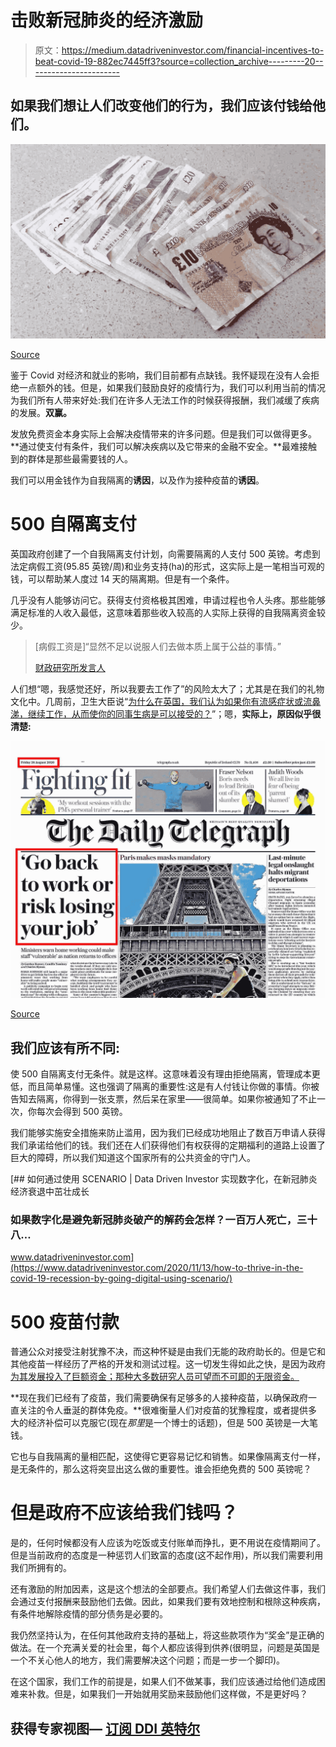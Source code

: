 # 击败新冠肺炎的经济激励

> 原文：<https://medium.datadriveninvestor.com/financial-incentives-to-beat-covid-19-882ec7445ff3?source=collection_archive---------20----------------------->

## 如果我们想让人们改变他们的行为，我们应该付钱给他们。

![](img/573c674843da9772fb937cdef29702a5.png)

[Source](https://www.freeimg.net/photo/738398/pounds-sterling-notes-cash)

鉴于 Covid 对经济和就业的影响，我们目前都有点缺钱。我怀疑现在没有人会拒绝一点额外的钱。但是，如果我们鼓励良好的疫情行为，我们可以利用当前的情况为我们所有人带来好处:我们在许多人无法工作的时候获得报酬，我们减缓了疾病的发展。**双赢。**

发放免费资金本身实际上会解决疫情带来的许多问题。但是我们可以做得更多。**通过使支付有条件，我们可以解决疾病以及它带来的金融不安全。**最难接触到的群体是那些最需要钱的人。

我们可以用金钱作为自我隔离的**诱因**，以及作为接种疫苗的**诱因**。

# 500 自隔离支付

英国政府创建了一个自我隔离支付计划，向需要隔离的人支付 500 英镑。考虑到法定病假工资(95.85 英镑/周)和业务支持(ha)的形式，这实际上是一笔相当可观的钱，可以帮助某人度过 14 天的隔离期。但是有一个条件。

几乎没有人能够访问它。获得支付资格极其困难，申请过程也令人头疼。那些能够满足标准的人收入最低，这意味着那些收入较高的人实际上获得的自我隔离资金较少。

> [病假工资是]“显然不足以说服人们去做本质上属于公益的事情。”
> 
> [财政研究所发言人](https://www.mirror.co.uk/news/politics/coronavirus-almost-no-one-getting-23029153)

人们想“嗯，我感觉还好，所以我要去工作了”的风险太大了；尤其是在我们的礼物文化中。几周前，卫生大臣说“[为什么在英国，我们认为如果你有流感症状或流鼻涕，继续工作，从而使你的同事生病是可以接受的？](https://www.manchestereveningnews.co.uk/news/greater-manchester-news/health-secretary-says-peculiar-brits-19340911)”；嗯，**实际上，原因似乎很清楚:**

![](img/62b5901e5ce99c3ec10fc12d451001fd.png)

[Source](https://twitter.com/KatyPreen/status/1331238103567241224)

## **我们应该有所不同:**

使 500 自隔离支付无条件。就是这样。这意味着没有理由拒绝隔离，管理成本更低，而且简单易懂。这也强调了隔离的重要性:这是有人付钱让你做的事情。你被告知去隔离，你得到一张支票，然后呆在家里——很简单。如果你被通知了不止一次，你每次会得到 500 英镑。

我们能够实施安全措施来防止滥用，因为我们已经成功地阻止了数百万申请人获得我们承诺给他们的钱。我们还在人们获得他们有权获得的定期福利的道路上设置了巨大的障碍，所以我们知道这个国家所有的公共资金的守门人。

[](https://www.datadriveninvestor.com/2020/11/13/how-to-thrive-in-the-covid-19-recession-by-going-digital-using-scenario/) [## 如何通过使用 SCENARIO | Data Driven Investor 实现数字化，在新冠肺炎经济衰退中茁壮成长

### 如果数字化是避免新冠肺炎破产的解药会怎样？一百万人死亡，三十八…

www.datadriveninvestor.com](https://www.datadriveninvestor.com/2020/11/13/how-to-thrive-in-the-covid-19-recession-by-going-digital-using-scenario/) 

# 500 疫苗付款

普通公众对接受注射犹豫不决，而这种怀疑是由我们无能的政府助长的。但是它和其他疫苗一样经历了严格的开发和测试过程。这一切发生得如此之快，是因为政府[为其发展投入了巨额资金；那种大多数研究人员可望而不可即的无限资金。](https://theconversation.com/less-than-a-year-to-develop-a-covid-vaccine-heres-why-you-shouldnt-be-alarmed-150414?fbclid=IwAR2V7j0b7l3L1xCMFVL2EzcWCP6_mDq0bs8dumhwpEVCJ2jX2ds-_K1HSF4)

**现在我们已经有了疫苗，我们需要确保有足够多的人接种疫苗，以确保政府一直关注的令人垂涎的群体免疫。**很难衡量人们对疫苗的犹豫程度，或者提供多大的经济补偿可以克服它(现在*那里*是一个博士的话题)，但是 500 英镑是一大笔钱。

它也与自我隔离的量相匹配，这使得它更容易记忆和销售。如果像隔离支付一样，是无条件的，那么这将突显出这么做的重要性。谁会拒绝免费的 500 英镑呢？

# 但是政府不应该给我们钱吗？

是的，任何时候都没有人应该为吃饭或支付账单而挣扎，更不用说在疫情期间了。但是当前政府的态度是一种惩罚人们致富的态度(这不起作用)，所以我们需要利用我们所拥有的。

还有激励的附加因素，这是这个想法的全部要点。我们希望人们去做这件事，我们会通过支付报酬来鼓励他们去做。因此，如果我们要有效地控制和根除这种疾病，有条件地解除疫情的部分债务是必要的。

我仍然坚持认为，在任何其他政府支持的基础上，将这些款项作为“奖金”是正确的做法。在一个充满关爱的社会里，每个人都应该得到供养(很明显，问题是英国是一个不关心他人的地方，我们需要解决这个问题；而是一步一个脚印)。

在这个国家，我们工作的前提是，如果人们不做某事，我们应该通过给他们造成困难来补救。但是，如果我们一开始就用奖励来鼓励他们这样做，不是更好吗？

## 获得专家视图— [订阅 DDI 英特尔](https://datadriveninvestor.com/ddi-intel)